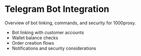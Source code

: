 # Telegram Bot Integration

Overview of bot linking, commands, and security for 1000proxy.

- Bot linking with customer accounts
- Wallet balance checks
- Order creation flows
- Notifications and security considerations
